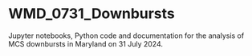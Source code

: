 # WMD_0731_Downbursts
Jupyter notebooks, Python code and documentation for the analysis of MCS downbursts in Maryland on 31 July 2024. 
